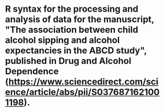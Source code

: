 # R syntax for the processing and analysis of data for the manuscript, "The association between child alcohol sipping and alcohol expectancies in the ABCD study", published in Drug and Alcohol Dependence (https://www.sciencedirect.com/science/article/abs/pii/S0376871621001198).
